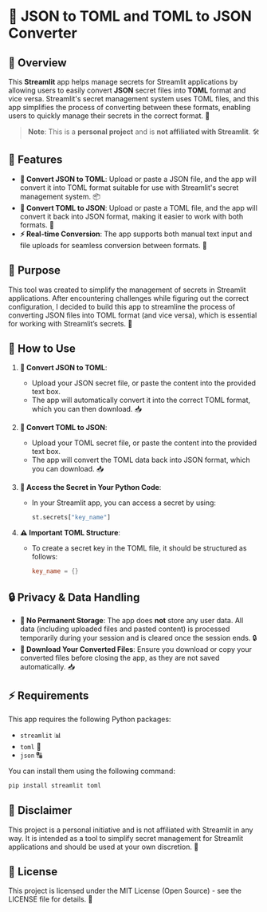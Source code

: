 # 🧩 JSON to TOML and TOML to JSON Converter

## 🚀 Overview

This **Streamlit** app helps manage secrets for Streamlit applications by allowing users to easily convert **JSON** secret files into **TOML** format and vice versa. Streamlit's secret management system uses TOML files, and this app simplifies the process of converting between these formats, enabling users to quickly manage their secrets in the correct format. 🌟

> **Note**: This is a **personal project** and is **not affiliated with Streamlit**. 🛠️

## 🔧 Features

- **🔄 Convert JSON to TOML**: Upload or paste a JSON file, and the app will convert it into TOML format suitable for use with Streamlit's secret management system. 📦
- **🔄 Convert TOML to JSON**: Upload or paste a TOML file, and the app will convert it back into JSON format, making it easier to work with both formats. 🔄
- **⚡ Real-time Conversion**: The app supports both manual text input and file uploads for seamless conversion between formats. 🚀

## 🎯 Purpose

This tool was created to simplify the management of secrets in Streamlit applications. After encountering challenges while figuring out the correct configuration, I decided to build this app to streamline the process of converting JSON files into TOML format (and vice versa), which is essential for working with Streamlit’s secrets. 🎉

## 📝 How to Use

1. **🔄 Convert JSON to TOML**:
   - Upload your JSON secret file, or paste the content into the provided text box.
   - The app will automatically convert it into the correct TOML format, which you can then download. 📥

2. **🔄 Convert TOML to JSON**:
   - Upload your TOML secret file, or paste the content into the provided text box.
   - The app will convert the TOML data back into JSON format, which you can download. 📥

3. **📂 Access the Secret in Your Python Code**:
   - In your Streamlit app, you can access a secret by using:
     ```python
     st.secrets["key_name"]
     ```

4. **⚠️ Important TOML Structure**:
   - To create a secret key in the TOML file, it should be structured as follows:
     ```toml
     key_name = {}
     ```

## 🔒 Privacy & Data Handling

- **🚫 No Permanent Storage**: The app does **not** store any user data. All data (including uploaded files and pasted content) is processed temporarily during your session and is cleared once the session ends. 🔒
- **💾 Download Your Converted Files**: Ensure you download or copy your converted files before closing the app, as they are not saved automatically. 📥

## ⚡ Requirements

This app requires the following Python packages:
- `streamlit` 📊
- `toml` 📄
- `json` 🔠

You can install them using the following command:
```bash
pip install streamlit toml
```

## 🛑 Disclaimer
This project is a personal initiative and is not affiliated with Streamlit in any way. It is intended as a tool to simplify secret management for Streamlit applications and should be used at your own discretion. 🚧

## 📝 License
This project is licensed under the MIT License (Open Source) - see the LICENSE file for details. 📜

